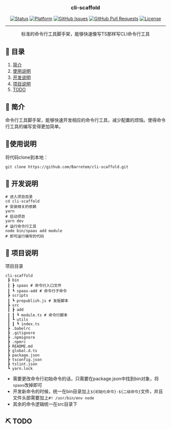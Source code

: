 <h3 align="center">cli-scaffold</h3>

<div align="center">

[![Status](https://img.shields.io/badge/status-active-success.svg)]()
[![Platform](https://img.shields.io/node/v/@tarojs/cli.svg?style=flat-square)](https://github.com/Barretem/cli-scaffold)
[![GitHub Issues](https://img.shields.io/github/issues/Barretem/cli-scaffold.svg)](https://github.com/Barretem/cli-scaffold/issues)
[![GitHub Pull Requests](https://img.shields.io/github/issues-pr/Barretem/cli-scaffold.svg)](https://github.com/Barretem/cli-scaffold/pulls)
[![License](https://img.shields.io/badge/license-MIT-blue.svg)](/LICENSE)

</div>

---

<p align="center"> 标准的命令行工具脚手架，能够快速像写TS那样写CLI命令行工具
    <br> 
</p>

## 📝 目录

1. [简介](#简介)
2. [使用说明](#使用说明)
3. [开发说明](#开发说明)
4. [项目说明](#项目说明)
5. [TODO](#TODO)

## 🧐 简介 <a name = "简介"></a>

命令行工具脚手架，能够快速开发相应的命令行工具，减少配置的烦恼。使得命令行工具的编写变得更加简单。

## 🎈使用说明 <a name = "使用说明"></a>

将代码clone到本地：

```shell
git clone https://github.com/Barretem/cli-scaffold.git
```

## 💭 开发说明 <a name = "开发说明"></a>

```shell
# 进入项目目录
cd cli-scaffold
# 安装相关的依赖
yarn
# 启动项目
yarn dev
# 运行命令行工具
node bin/spaas add module
# 即可运行编写的代码
```

## 🚀 项目说明  <a name = "项目说明"></a>

项目目录

```shell
cli-scaffold
 ┣ bin
 ┃ ┣ spaas # 命令行入口文件
 ┃ ┗ spaas-add # 命令行子命令
 ┣ scripts
 ┃ ┗ prepublish.js # 发版脚本
 ┣ src
 ┃ ┣ add
 ┃ ┃ ┗ module.ts # 命令行脚本
 ┃ ┗ utils
 ┃ ┃ ┗ index.ts
 ┣ .babelrc
 ┣ .gitignore
 ┣ .npmignore
 ┣ .npmrc
 ┣ README.md
 ┣ global.d.ts
 ┣ package.json
 ┣ tsconfig.json
 ┣ tslint.json
 ┗ yarn.lock
```

- 需要更改命令行初始命令的话，只需要在package.json中找到bin对象，将`spaas`改掉即可
- 开发新命令的时候，统一在bin目录加上`${初始化命令}-${二级命令}`文件，并且文件头部需要加上`#! /usr/bin/env node`
- 其余的命令逻辑统一在src目录下

## ⛏️ TODO <a name = "TODO"></a>